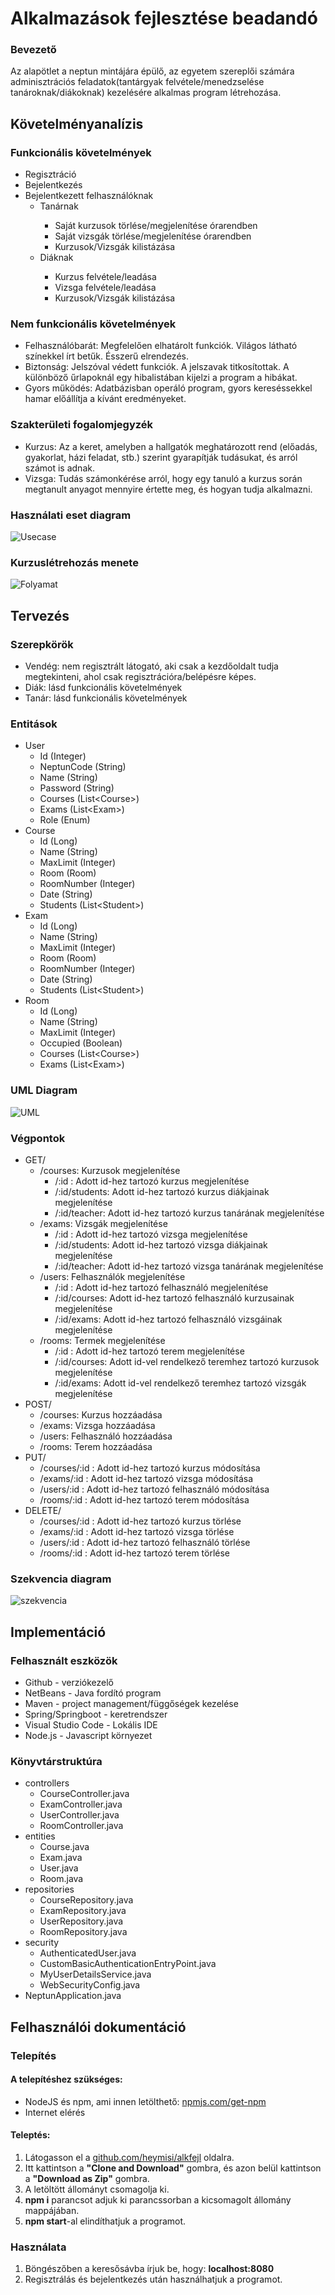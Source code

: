 <H1>Alkalmazások fejlesztése beadandó</H1>
<H3>Bevezető</H3>
<p>Az alapötlet a neptun mintájára épülő, az egyetem szereplői számára adminisztrációs feladatok(tantárgyak felvétele/menedzselése tanároknak/diákoknak) kezelésére alkalmas program létrehozása.</p>
<H2>Követelményanalízis</H2>
<H3>Funkcionális követelmények</H3>
<ul>
  <li>Regisztráció</li>
  <li>Bejelentkezés</li>
  <li>Bejelentkezett felhasználóknak
    <ul>
      <li>Tanárnak</li>
        <ul>
          <li>Saját kurzusok törlése/megjelenítése órarendben</li> 
          <li>Saját vizsgák törlése/megjelenítése órarendben</li> 
          <li>Kurzusok/Vizsgák kilistázása</li>
        </ul>
      <li>Diáknak</li>
        <ul>
          <li>Kurzus felvétele/leadása</li>
          <li>Vizsga felvétele/leadása</li>
          <li>Kurzusok/Vizsgák kilistázása</li>
        </ul>
    </ul>
  </li>
</ul>
<H3>Nem funkcionális követelmények</H3>
<ul>
  <li>Felhasználóbarát: Megfelelően elhatárolt funkciók. Világos látható színekkel írt betűk. Ésszerű elrendezés.</li>
  <li>Biztonság: Jelszóval védett funkciók. A jelszavak titkosítottak. A különböző űrlapoknál egy hibalistában kijelzi a program a hibákat.</li>
  <li>Gyors működés: Adatbázisban operáló program, gyors kereséssekkel hamar előállítja a kívánt eredményeket.</li>
</ul>
<H3>Szakterületi fogalomjegyzék</H3>
<ul>
  <li>Kurzus: Az a keret, amelyben a hallgatók meghatározott rend (előadás, gyakorlat, házi feladat, stb.) szerint gyarapítják tudásukat, és arról számot is adnak.</li>
  <li>Vizsga: Tudás számonkérése arról, hogy egy tanuló a kurzus során megtanult anyagot mennyire értette meg, és hogyan tudja alkalmazni. </li>
</ul>

<H3>Használati eset diagram</H3>
<img src="usecase.png" alt="Usecase">

<H3>Kurzuslétrehozás menete</H3>
<img src="folyamat.png" alt="Folyamat">

<H2>Tervezés</H2>

<H3>Szerepkörök</H3>
<ul>
  <li>Vendég: nem regisztrált látogató, aki csak a kezdőoldalt tudja megtekinteni, ahol csak regisztrációra/belépésre képes.</li>
  <li>Diák: lásd funkcionális követelmények</li>
  <li>Tanár: lásd funkcionális követelmények</li>
</ul>

<H3>Entitások</H3>
<ul>
  <li>User
    <ul>
      <li>Id (Integer)</li>
      <li>NeptunCode (String)</li>
      <li>Name (String)</li>
      <li>Password (String)</li>
      <li>Courses (List&lt;Course&gt;)</li>
      <li>Exams (List&lt;Exam&gt;)</li>
      <li>Role (Enum)</li>
    </ul>
  </li>
  <li>Course
    <ul>
        <li>Id (Long)</li>
        <li>Name (String)</li>
        <li>MaxLimit (Integer)</li>
        <li>Room (Room)</li>
        <li>RoomNumber (Integer)</li>
        <li>Date (String)</li>
        <li>Students (List&lt;Student&gt;)</li>
    </ul>
  </li>
  <li>Exam
    <ul>
        <li>Id (Long)</li>
        <li>Name (String)</li>
        <li>MaxLimit (Integer)</li>
        <li>Room (Room)</li>
        <li>RoomNumber (Integer)</li>
        <li>Date (String)</li>
        <li>Students (List&lt;Student&gt;)</li>
    </ul>
  </li>
  <li>Room
    <ul>
      <li>Id (Long)</li>
      <li>Name (String)</li>
      <li>MaxLimit (Integer)</li>
      <li>Occupied (Boolean)</li>
      <li>Courses (List&lt;Course&gt;)</li>
      <li>Exams (List&lt;Exam&gt;)</li>
    </ul>
  </li>
</ul>

<H3>UML Diagram</H3>
<img src="uml.png" alt="UML">

<H3>Végpontok</H3>
<ul>
  <li>GET/
    <ul>
      <li>/courses: Kurzusok megjelenítése
         <ul>
           <li>/:id : Adott id-hez tartozó kurzus megjelenítése</li>
           <li>/:id/students: Adott id-hez tartozó kurzus diákjainak megjelenítése</li>
           <li>/:id/teacher: Adott id-hez tartozó kurzus tanárának megjelenítése</li>
         </ul>
      </li>
      <li>/exams: Vizsgák megjelenítése
         <ul>
           <li>/:id : Adott id-hez tartozó vizsga megjelenítése</li>
           <li>/:id/students: Adott id-hez tartozó vizsga diákjainak megjelenítése</li>
           <li>/:id/teacher: Adott id-hez tartozó vizsga tanárának megjelenítése</li>
         </ul>
      </li>
      <li>/users: Felhasználók megjelenítése
         <ul>
           <li>/:id : Adott id-hez tartozó felhasználó megjelenítése</li>
           <li>/:id/courses: Adott id-hez tartozó felhasználó kurzusainak megjelenítése</li>
           <li>/:id/exams: Adott id-hez tartozó felhasználó vizsgáinak megjelenítése</li>
         </ul>
      </li>
      <li>/rooms: Termek megjelenítése
         <ul>
           <li>/:id : Adott id-hez tartozó terem megjelenítése</li>
           <li>/:id/courses: Adott id-vel rendelkező teremhez tartozó kurzusok megjelenítése</li>
           <li>/:id/exams: Adott id-vel rendelkező teremhez tartozó vizsgák megjelenítése</li>
         </ul>
      </li>
    </ul>
  </li>
  <li>POST/
    <ul>
      <li>/courses: Kurzus hozzáadása</li>
      <li>/exams: Vizsga hozzáadása</li>
      <li>/users: Felhasználó hozzáadása</li>
      <li>/rooms: Terem hozzáadása</li>
    </ul>
  </li>
  <li>PUT/
    <ul>
      <li>/courses/:id : Adott id-hez tartozó kurzus módosítása</li>
      <li>/exams/:id : Adott id-hez tartozó vizsga módosítása</li>
      <li>/users/:id : Adott id-hez tartozó felhasználó módosítása</li>
      <li>/rooms/:id : Adott id-hez tartozó terem módosítása</li>
    </ul>
  </li>
  <li>DELETE/
    <ul>
      <li>/courses/:id : Adott id-hez tartozó kurzus törlése</li>
      <li>/exams/:id : Adott id-hez tartozó vizsga törlése</li>
      <li>/users/:id : Adott id-hez tartozó felhasználó törlése</li>
      <li>/rooms/:id : Adott id-hez tartozó terem törlése</li>
    </ul>
  </li>
</ul>

<H3>Szekvencia diagram</H3>
<img src="szekvencia-diagramm.PNG" alt="szekvencia">

<H2>Implementáció</H2>

<H3>Felhasznált eszközök</H3>
<ul>
  <li>Github - verziókezelő</li>
  <li>NetBeans - Java fordító program</li>
  <li>Maven - project management/függőségek kezelése</li>
  <li>Spring/Springboot - keretrendszer</li>
  <li>Visual Studio Code - Lokális IDE </li>
  <li>Node.js - Javascript környezet</li>
</ul>

<H3>Könyvtárstruktúra</H3>
<ul>
  <li>controllers
    <ul>
      <li>CourseController.java</li>
      <li>ExamController.java</li>
      <li>UserController.java</li>
      <li>RoomController.java</li>
    </ul>
  </li>
  <li>entities
    <ul>
      <li>Course.java</li>
      <li>Exam.java</li>
      <li>User.java</li>
      <li>Room.java</li>
    </ul>
  </li>
  <li>repositories
    <ul>
      <li>CourseRepository.java</li>
      <li>ExamRepository.java</li>
      <li>UserRepository.java</li>
      <li>RoomRepository.java</li>
    </ul>
  </li>
  <li>security
    <ul>
        <li>AuthenticatedUser.java</li>
        <li>CustomBasicAuthenticationEntryPoint.java</li>
        <li>MyUserDetailsService.java</li>
        <li>WebSecurityConfig.java</li>
    </ul>
  </li>
  <li>NeptunApplication.java</li>
</ul>

<H2>Felhasználói dokumentáció</H2>
<H3>Telepítés</H3>
<H4>A telepítéshez szükséges:</H4>
<ul>
    <li>NodeJS és npm, ami innen letölthető: <a href="https://www.npmjs.com/get-npm/">npmjs.com/get-npm</a></li>
    <li>Internet elérés</li>
</ul>
<H4>Teleptés:</H4>
<ol>
  <li>Látogasson el a <a href="https://github.com/heymisi/alkfejl/">github.com/heymisi/alkfejl</a> oldalra.</li>
  <li>Itt kattintson a <b>"Clone and Download"</b> gombra, és azon belül kattintson a <b>"Download as Zip"</b> gombra.</li>
  <li>A letöltött állományt csomagolja ki.</li>
  <li><b>npm i</b> parancsot adjuk ki parancssorban a kicsomagolt állomány mappájában.</li>
  <li><b>npm start</b>-al elindíthatjuk a programot.</li>
</ol>
<H3>Használata</H3>
<ol>
  <li>Böngészőben a keresősávba írjuk be, hogy: <b>localhost:8080</b></li>
  <li>Regisztrálás és bejelentkezés után használhatjuk a programot.</li>
</ol>
